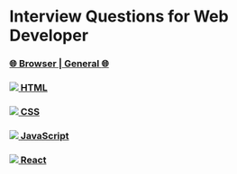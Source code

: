 # Interview Questions for Web Developer

### [:globe_with_meridians: Browser | General :globe_with_meridians:](./questions/browser.md)

### [<img src="https://img.shields.io/badge/html5-%23E34F26.svg?style=for-the-badge&logo=html5&logoColor=white"/> HTML](./questions/html.md)

### [ <img src="https://img.shields.io/badge/css3-%231572B6.svg?style=for-the-badge&logo=css3&logoColor=white" /> CSS](./questions/css.md)

### [<img src="https://img.shields.io/badge/javascript-%23323330.svg?style=for-the-badge&logo=javascript&logoColor=%23F7DF1E"/> JavaScript](./questions/js.md)

### [<img src="https://img.shields.io/badge/react-%2320232a.svg?style=for-the-badge&logo=react&logoColor=%2361DAFB"/> React](./questions/react.md)
